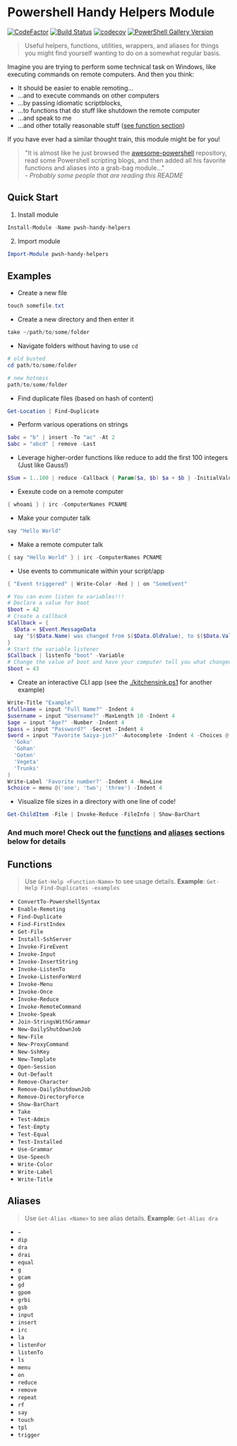 Powershell Handy Helpers Module
===============================
[![CodeFactor](https://www.codefactor.io/repository/github/jhwohlgemuth/pwsh-handy-helpers/badge)](https://www.codefactor.io/repository/github/jhwohlgemuth/pwsh-handy-helpers)
[![Build Status](https://travis-ci.com/jhwohlgemuth/pwsh-handy-helpers.svg?branch=master)](https://travis-ci.com/jhwohlgemuth/pwsh-handy-helpers)
[![codecov](https://codecov.io/gh/jhwohlgemuth/pwsh-handy-helpers/branch/master/graph/badge.svg?token=3NMKOGN0Q8)](https://codecov.io/gh/jhwohlgemuth/pwsh-handy-helpers/)
[![PowerShell Gallery Version](https://img.shields.io/powershellgallery/v/pwsh-handy-helpers)](https://www.powershellgallery.com/packages/pwsh-handy-helpers)
> Useful helpers, functions, utilities, wrappers, and aliases for things you might find yourself wanting to do on a somewhat regular basis.

Imagine you are trying to perform some technical task on Windows, like executing commands on remote computers. And then you think:
- It should be easier to enable remoting...
- ...and to execute commands on other computers
- ...by passing idiomatic scriptblocks,
- ...to functions that do stuff like shutdown the remote computer
- ...and speak to me
- ...and other totally reasonable stuff ([see function section](#Functions))

If you have ever had a similar thought train, this module might be for you!

> "It is almost like he just browsed the [awesome-powershell](https://github.com/janikvonrotz/awesome-powershell) repository, read some Powershell scripting blogs, and then added all his favorite functions and aliases into a grab-bag module..."  
*- Probably some people that are reading this README*


Quick Start
-----------

1. Install module
```powershell
Install-Module -Name pwsh-handy-helpers
```

2. Import module
```powershell
Import-Module pwsh-handy-helpers
```

Examples
--------
- Create a new file
```powershell
touch somefile.txt
```
- Create a new directory and then enter it
```powershell
take ~/path/to/some/folder
```
- Navigate folders without having to use `cd`
```powershell
# old busted
cd path/to/some/folder

# new hotness
path/to/some/folder
```
- Find duplicate files (based on hash of content)
```powershell
Get-Location | Find-Duplicate
```
- Perform various operations on strings
```powershell
$abc = "b" | insert -To "ac" -At 2
$abc = "abcd" | remove -Last
```
- Leverage higher-order functions like reduce to add the first 100 integers (Just like Gauss!)
```powershell
$Sum = 1..100 | reduce -Callback { Param($a, $b) $a + $b } -InitialValue 0
```
- Exexute code on a remote computer
```powershell
{ whoami } | irc -ComputerNames PCNAME
```
- Make your computer talk
```powershell
say "Hello World"
```
- Make a remote computer talk
```powershell
{ say "Hello World" } | irc -ComputerNames PCNAME
```
- Use events to communicate within your script/app
```powershell
{ "Event triggered" | Write-Color -Red } | on "SomeEvent"

# You can even listen to variables!!!
# Declare a value for boot
$boot = 42
# Create a callback
$Callback = {
  $Data = $Event.MessageData
  say "$($Data.Name) was changed from $($Data.OldValue), to $($Data.Value)"
}
# Start the variable listener
$Callback | listenTo "boot" -Variable
# Change the value of boot and have your computer tell you what changed
$boot = 43
```
- Create an interactive CLI app (see the [./kitchensink.ps1](./kitchensink.ps1) for another example)
```powershell
Write-Title "Example"
$fullname = input "Full Name?" -Indent 4
$username = input "Username?" -MaxLength 10 -Indent 4
$age = input "Age?" -Number -Indent 4
$pass = input "Password?" -Secret -Indent 4
$word = input "Favorite Saiya-jin?" -Autocomplete -Indent 4 -Choices @(
  'Goku'
  'Gohan'
  'Goten'
  'Vegeta'
  'Trunks'
)
Write-Label 'Favorite number?' -Indent 4 -NewLine
$choice = menu @('one'; 'two'; 'three') -Indent 4
```
- Visualize file sizes in a directory with one line of code!
```powershell
Get-ChildItem -File | Invoke-Reduce -FileInfo | Show-BarChart
```

### And much more! Check out the [functions](#Functions) and [aliases](#Aliases) sections below for details

Functions
---------
> Use `Get-Help <Function-Name>` to see usage details. **Example**: `Get-Help Find-Duplicates -examples`

- `ConvertTo-PowershellSyntax`
- `Enable-Remoting`
- `Find-Duplicate`
- `Find-FirstIndex`
- `Get-File`
- `Install-SshServer`
- `Invoke-FireEvent`
- `Invoke-Input`
- `Invoke-InsertString`
- `Invoke-ListenTo`
- `Invoke-ListenForWord`
- `Invoke-Menu`
- `Invoke-Once`
- `Invoke-Reduce`
- `Invoke-RemoteCommand`
- `Invoke-Speak`
- `Join-StringsWithGrammar`
- `New-DailyShutdownJob`
- `New-File`
- `New-ProxyCommand`
- `New-SshKey`
- `New-Template`
- `Open-Session`
- `Out-Default`
- `Remove-Character`
- `Remove-DailyShutdownJob`
- `Remove-DirectoryForce`
- `Show-BarChart`
- `Take`
- `Test-Admin`
- `Test-Empty`
- `Test-Equal`
- `Test-Installed`
- `Use-Grammar`
- `Use-Speech`
- `Write-Color`
- `Write-Label`
- `Write-Title`

Aliases
-------
> Use `Get-Alias <Name>` to see alias details. **Example**: `Get-Alias dra`

- `~`
- `dip`
- `dra`
- `drai`
- `equal`
- `g`
- `gcam`
- `gd`
- `gpom`
- `grbi`
- `gsb`
- `input`
- `insert`
- `irc`
- `la`
- `listenFor`
- `listenTo`
- `ls`
- `menu`
- `on`
- `reduce`
- `remove`
- `repeat`
- `rf`
- `say`
- `touch`
- `tpl`
- `trigger`
